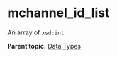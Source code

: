 # mchannel\_id\_list

An array of `xsd:int`.

**Parent topic:** [Data Types](../data_types/c_datatypes.md)

